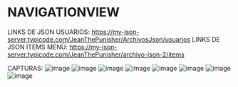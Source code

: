 # NAVIGATIONVIEW
LINKS DE JSON USUARIOS:
https://my-json-server.typicode.com/JeanThePunisher/ArchivosJson/usuarios
LINKS DE JSON ITEMS MENÚ:
https://my-json-server.typicode.com/JeanThePunisher/archivo-json-2/items

CAPTURAS:
![image](https://user-images.githubusercontent.com/101907265/185760784-6ce95213-7781-4428-9a14-1d37389b88d0.png)
![image](https://user-images.githubusercontent.com/101907265/185760791-2a1898a4-7c91-4131-8c02-9471e0bb9f8a.png)
![image](https://user-images.githubusercontent.com/101907265/185760807-33a6ca71-a7a9-4d83-8bdf-aab185a6d575.png)
![image](https://user-images.githubusercontent.com/101907265/185760819-929e1526-e733-46e3-8751-613ddaed323a.png)
![image](https://user-images.githubusercontent.com/101907265/185760825-1f3720ad-ea90-4724-a6cd-b68318967ac9.png)
![image](https://user-images.githubusercontent.com/101907265/185760831-2c0faced-0440-413f-9d34-f63594c776f1.png)
![image](https://user-images.githubusercontent.com/101907265/185760851-71382598-f0dd-41ce-91f1-f1e12174ea52.png)
![image](https://user-images.githubusercontent.com/101907265/185760863-f1bc9639-4b33-4fcc-b871-342861556131.png)
